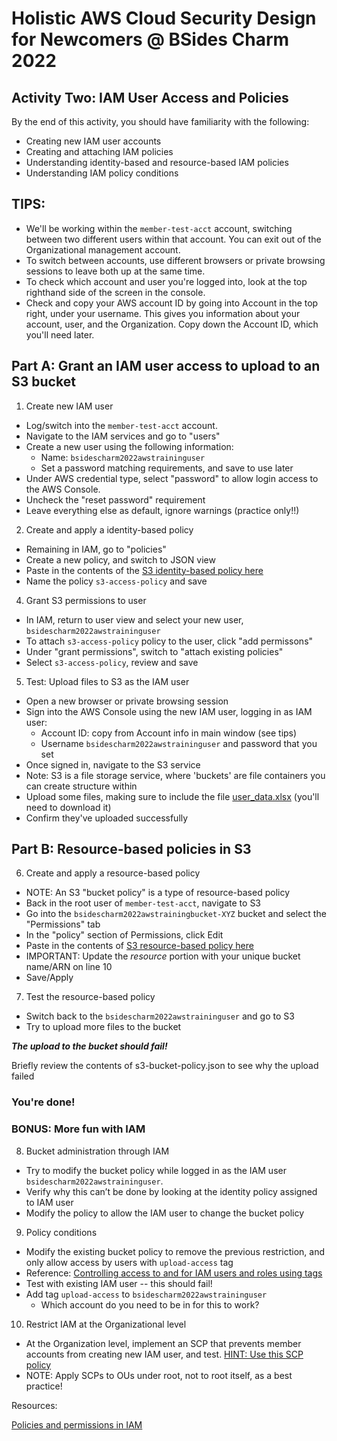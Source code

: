 # Holistic AWS Cloud Security Design for Newcomers @ BSides Charm 2022

## Activity Two: IAM User Access and Policies

By the end of this activity, you should have familiarity with the following:

* Creating new IAM user accounts
* Creating and attaching IAM policies
* Understanding identity-based and resource-based IAM policies
* Understanding IAM policy conditions

## TIPS:
- We'll be working within the `member-test-acct` account, switching between two different users within that account. You can exit out of the Organizational management account.
- To switch between accounts, use different browsers or private browsing sessions to leave both up at the same time.
- To check which account and user you're logged into, look at the top righthand side of the screen in the console.
- Check and copy your AWS account ID by going into Account in the top right, under your username. This gives you information about your account, user, and the Organization. Copy down the Account ID, which you'll need later.


## Part A: Grant an IAM user access to upload to an S3 bucket

1. Create new IAM user
* Log/switch into the `member-test-acct` account. 
* Navigate to the IAM services and go to "users"
* Create a new user using the following information:
    * Name: `bsidescharm2022awstraininguser`
    * Set a password matching requirements, and save to use later
* Under AWS credential type, select "password" to allow login access to the AWS Console.
* Uncheck the "reset password" requirement
* Leave everything else as default, ignore warnings (practice only!!)

2. Create and apply a identity-based policy
* Remaining in IAM, go to "policies"
* Create a new policy, and switch to JSON view
* Paste in the contents of the [S3 identity-based policy here](s3-open-policy.json)
* Name the policy `s3-access-policy` and save

4. Grant S3 permissions to user
* In IAM, return to user view and select your new user, `bsidescharm2022awstraininguser`
* To attach `s3-access-policy` policy to the user, click "add permissons"
* Under "grant permissions", switch to "attach existing policies"
* Select `s3-access-policy`, review and save

5. Test: Upload files to S3 as the IAM user
* Open a new browser or private browsing session
* Sign into the AWS Console using the new IAM user, logging in as IAM user:
    * Account ID: copy from Account info in main window (see tips)
    * Username `bsidescharm2022awstraininguser` and password that you set
* Once signed in, navigate to the S3 service
* Note: S3 is a file storage service, where 'buckets' are file containers you can create structure within 
* Upload some files, making sure to include the file [user_data.xlsx](user_data.xlsx) (you'll need to download it)
* Confirm they've uploaded successfully


## Part B: Resource-based policies in S3

6. Create and apply a resource-based policy
* NOTE: An S3 "bucket policy" is a type of resource-based policy
* Back in the root user of `member-test-acct`, navigate to S3
* Go into the `bsidescharm2022awstrainingbucket-XYZ` bucket and select the "Permissions" tab
* In the "policy" section of Permissions, click Edit
* Paste in the contents of [S3 resource-based policy here](s3-bucket-policy.json)
* IMPORTANT: Update the *resource* portion with your unique bucket name/ARN on line 10
* Save/Apply

7. Test the resource-based policy
* Switch back to the `bsidescharm2022awstraininguser` and go to S3
* Try to upload more files to the bucket

***The upload to the bucket should fail!***

Briefly review the contents of s3-bucket-policy.json to see why the upload failed

### You're done!


### BONUS: More fun with IAM

8. Bucket administration through IAM
* Try to modify the bucket policy while logged in as the IAM user `bsidescharm2022awstraininguser`. 
* Verify why this can’t be done by looking at the identity policy assigned to IAM user
* Modify the policy to allow the IAM user to change the bucket policy

9. Policy conditions
* Modify the existing bucket policy to remove the previous restriction, and only allow access by users with `upload-access` tag
* Reference: [Controlling access to and for IAM users and roles using tags](https://docs.aws.amazon.com/IAM/latest/UserGuide/access_iam-tags.html)
* Test with existing IAM user -- this should fail!
* Add tag `upload-access` to `bsidescharm2022awstraininguser`
    * Which account do you need to be in for this to work?

10. Restrict IAM at the Organizational level
* At the Organization level, implement an SCP that prevents member accounts from creating new IAM user, and test. [HINT: Use this SCP policy](https://asecure.cloud/a/scp_deny_iam_user_creation/)
* NOTE: Apply SCPs to OUs under root, not to root itself, as a best practice!


Resources:

[Policies and permissions in IAM](https://docs.aws.amazon.com/IAM/latest/UserGuide/access_policies.html)